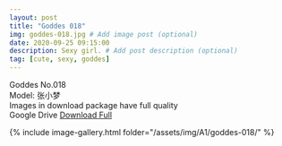 ```yaml
---
layout: post
title: "Goddes 018"
img: goddes-018.jpg # Add image post (optional)
date: 2020-09-25 09:15:00
description: Sexy girl. # Add post description (optional)
tag: [cute, sexy, goddes]
---
```

Goddes No.018  
Model: 张小梦                                             
Images in download package have full quality                    
Google Drive [Download Full](http://gestyy.com/eeJCL4)

{% include image-gallery.html folder="/assets/img/A1/goddes-018/" %}
